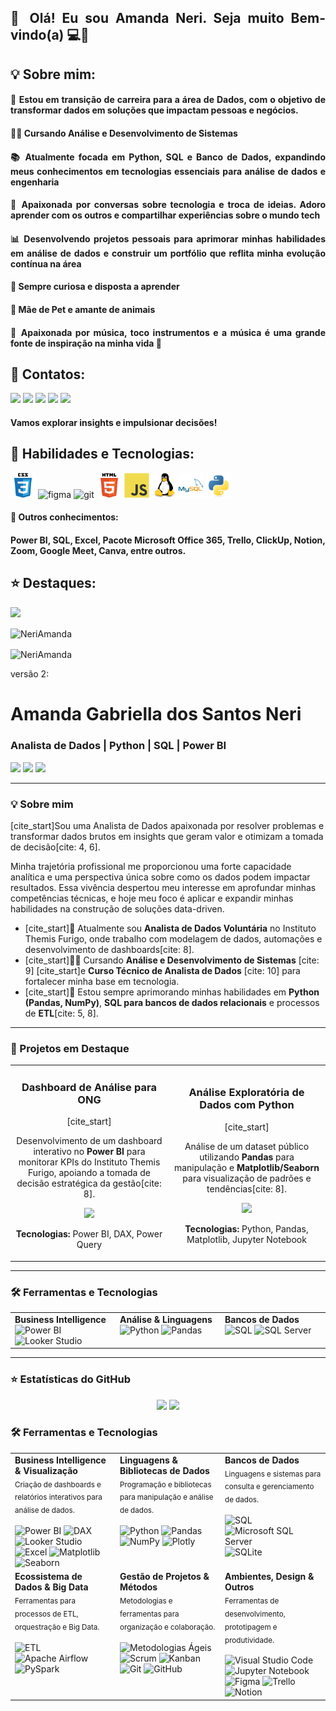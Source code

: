 
<h2 align="justify">🚀 Olá! Eu sou Amanda Neri. Seja muito Bem-vindo(a) 💻🤩</h2>

<h2 align="justify">💡 Sobre mim:</h2>

<h4 align="justify">💼 Estou em transição de carreira para a área de Dados, com o objetivo de transformar dados em soluções que impactam pessoas e negócios.</h4>
<h4 align="justify">👩‍🎓 Cursando Análise e Desenvolvimento de Sistemas</h4>
<h4 align="justify">📚 Atualmente focada em Python, SQL e Banco de Dados, expandindo meus conhecimentos em tecnologias essenciais para análise de dados e engenharia</h4>
<h4 align="justify">💬 Apaixonada por conversas sobre tecnologia e troca de ideias. Adoro aprender com os outros e compartilhar experiências sobre o mundo tech</h4>
<h4 align="justify">📊 Desenvolvendo projetos pessoais para aprimorar minhas habilidades em análise de dados e construir um portfólio que reflita minha evolução contínua na área</h4>
<h4 align="justify">🎯 Sempre curiosa e disposta a aprender</h4>
<h4 align="justify">🐶 Mãe de Pet e amante de animais</h4>
<h4 align="justify">🎸 Apaixonada por música, toco instrumentos e a música é uma grande fonte de inspiração na minha vida 🎵</h4>


<h2 align="justify">🔎 Contatos:</h2>
<div> 
  <a href="mailto:mandaneri@gmail.com"><img src="https://img.shields.io/badge/Gmail-%23D14836?style=for-the-badge&logo=gmail&logoColor=white" target="_blank"></a>
  <a href="https://www.linkedin.com/in/amanda-neri/" target="_blank"><img src="https://img.shields.io/badge/LinkedIn-%230077B5?style=for-the-badge&logo=linkedin&logoColor=white" target="_blank"></a> 
  <a href="https://t.me/amandaaneri" target="_blank"><img src="https://img.shields.io/badge/Telegram-0088cc?style=for-the-badge&logo=telegram&logoColor=white" target="_blank"></a>
  <a href="https://discord.gg/amanda_neri" target="_blank"><img src="https://img.shields.io/badge/Discord-7289DA?style=for-the-badge&logo=discord&logoColor=white" target="_blank"></a>
  <a href="https://mandaneri.wixsite.com/data-analyst" target="_blank"><img src="https://img.shields.io/badge/Portfólio-%234CAF50?style=for-the-badge&logo=google-chrome&logoColor=white" target="_blank"></a>
</div>


<h4 align="justify">Vamos explorar insights e impulsionar decisões!</h4>

<h2 align="justify">🧠 Habilidades e Tecnologias:</h2>

<p align="left">
    <a> 
        <img src="https://raw.githubusercontent.com/devicons/devicon/master/icons/css3/css3-original-wordmark.svg" alt="css3" width="40" height="40"/> 
    </a>
    <a> 
        <img src="https://www.vectorlogo.zone/logos/figma/figma-icon.svg" alt="figma" width="40" height="40"/> 
    </a>
    <a> 
        <img src="https://www.vectorlogo.zone/logos/git-scm/git-scm-icon.svg" alt="git" width="40" height="40"/> 
    </a>
    <a> 
        <img src="https://raw.githubusercontent.com/devicons/devicon/master/icons/html5/html5-original-wordmark.svg" alt="html5" width="40" height="40"/> 
    </a>
    <a> 
        <img src="https://raw.githubusercontent.com/devicons/devicon/master/icons/javascript/javascript-original.svg" alt="javascript" width="40" height="40"/> 
    </a>
    <a> 
        <img src="https://raw.githubusercontent.com/devicons/devicon/master/icons/linux/linux-original.svg" alt="linux" width="40" height="40"/> 
    </a>
    <a> 
        <img src="https://raw.githubusercontent.com/devicons/devicon/master/icons/mysql/mysql-original-wordmark.svg" alt="mysql" width="40" height="40"/> 
    </a>
    <a> 
        <img src="https://raw.githubusercontent.com/devicons/devicon/master/icons/python/python-original.svg" alt="python" width="40" height="40"/> 
    </a>
</p>

<h4 align="justify">📢 Outros conhecimentos:</h4>
<h4 align="justify">Power BI, SQL, Excel, Pacote Microsoft Office 365, Trello, ClickUp, Notion, Zoom, Google Meet, Canva, entre outros.</h4>



<h2 align="justify">⭐ Destaques:</h2>

<img src="https://github-readme-stats.vercel.app/api?username=NeriAmanda&show_icons=true&theme=radical&include_all_commits=true"><p>
<img align="center" src="https://github-readme-streak-stats.herokuapp.com/?user=NeriAmanda&theme=radical" alt="NeriAmanda" />
<p><img align="center" src="https://github-readme-stats.vercel.app/api/top-langs/?username=NeriAmanda&layout=compact&theme=radical" alt="NeriAmanda" /></p> 


versão 2:


# Amanda Gabriella dos Santos Neri

### Analista de Dados | Python | SQL | Power BI

<a href="mailto:mandaneri@gmail.com"><img src="https://img.shields.io/badge/Gmail-D14836?style=for-the-badge&logo=gmail&logoColor=white"></a>
<a href="https://www.linkedin.com/in/amanda-neri/"><img src="https://img.shields.io/badge/LinkedIn-0077B5?style=for-the-badge&logo=linkedin&logoColor=white"></a>
<a href="https://mandaneri.wixsite.com/data-analyst"><img src="https://img.shields.io/badge/Portfólio-%234CAF50?style=for-the-badge&logo=google-chrome&logoColor=white"></a>

---

### 💡 Sobre mim

[cite_start]Sou uma Analista de Dados apaixonada por resolver problemas e transformar dados brutos em insights que geram valor e otimizam a tomada de decisão[cite: 4, 6].

Minha trajetória profissional me proporcionou uma forte capacidade analítica e uma perspectiva única sobre como os dados podem impactar resultados. Essa vivência despertou meu interesse em aprofundar minhas competências técnicas, e hoje meu foco é aplicar e expandir minhas habilidades na construção de soluções data-driven.

- [cite_start]🔭 Atualmente sou **Analista de Dados Voluntária** no Instituto Themis Furigo, onde trabalho com modelagem de dados, automações e desenvolvimento de dashboards[cite: 8].
- [cite_start]👩‍🎓 Cursando **Análise e Desenvolvimento de Sistemas** [cite: 9] [cite_start]e **Curso Técnico de Analista de Dados** [cite: 10] para fortalecer minha base em tecnologia.
- [cite_start]🌱 Estou sempre aprimorando minhas habilidades em **Python (Pandas, NumPy)**, **SQL para bancos de dados relacionais** e processos de **ETL**[cite: 5, 8].

---

### 🚀 Projetos em Destaque

<table>
<tr>
<td width="50%">
<h3 align="center">Dashboard de Análise para ONG</h3>
<div align="center">
[cite_start]<p>Desenvolvimento de um dashboard interativo no <strong>Power BI</strong> para monitorar KPIs do Instituto Themis Furigo, apoiando a tomada de decisão estratégica da gestão[cite: 8].</p>
<p>
<a href="LINK-PARA-O-REPOSITORIO" target="_blank">
<img src="https://img.shields.io/badge/VER%20PROJETO-000?style=for-the-badge&logo=github&logoColor=white">
</a>
</p>
<p><strong>Tecnologias:</strong> Power BI, DAX, Power Query</p>
</div>
</td>
<td width="50%">
<h3 align="center">Análise Exploratória de Dados com Python</h3>
<div align="center">
[cite_start]<p>Análise de um dataset público utilizando <strong>Pandas</strong> para manipulação e <strong>Matplotlib/Seaborn</strong> para visualização de padrões e tendências[cite: 8].</p>
<p>
<a href="LINK-PARA-O-REPOSITORIO" target="_blank">
<img src="https://img.shields.io/badge/VER%20PROJETO-000?style=for-the-badge&logo=github&logoColor=white">
</a>
</p>
<p><strong>Tecnologias:</strong> Python, Pandas, Matplotlib, Jupyter Notebook</p>
</div>
</td>
</tr>
</table>

---

### 🛠️ Ferramentas e Tecnologias

<table>
  <tr>
    <td valign="top" width="33%">
      <strong>Business Intelligence</strong><br>
      <img src="https://img.shields.io/badge/Power%20BI-F2C811?style=for-the-badge&logo=powerbi&logoColor=black" alt="Power BI">
      <img src="https://img.shields.io/badge/Looker%20Studio-4285F4?style=for-the-badge&logo=looker&logoColor=white" alt="Looker Studio">
    </td>
    <td valign="top" width="33%">
      <strong>Análise & Linguagens</strong><br>
      <img src="https://img.shields.io/badge/Python-3776AB?style=for-the-badge&logo=python&logoColor=white" alt="Python">
      <img src="https://img.shields.io/badge/Pandas-150458?style=for-the-badge&logo=pandas&logoColor=white" alt="Pandas">
    </td>
    <td valign="top" width="33%">
      <strong>Bancos de Dados</strong><br>
      <img src="https://img.shields.io/badge/SQL-025E8C?style=for-the-badge&logo=postgresql&logoColor=white" alt="SQL">
      <img src="https://img.shields.io/badge/SQL%20Server-CC2927?style=for-the-badge&logo=microsoftsqlserver&logoColor=white" alt="SQL Server">
    </td>
  </tr>
</table>

---

### ⭐ Estatísticas do GitHub

<p align="center">
<img src="https://github-readme-stats.vercel.app/api?username=NeriAmanda&show_icons=true&theme=radical&include_all_commits=true">
<img src="https://github-readme-stats.vercel.app/api/top-langs/?username=NeriAmanda&layout=compact&theme=radical">
</p>


### 🛠️ Ferramentas e Tecnologias

<table>
  <tr>
    <td valign="top" width="33%">
      <strong>Business Intelligence & Visualização</strong><br>
      <sub>Criação de dashboards e relatórios interativos para análise de dados.</sub><br><br>
      <img src="https://img.shields.io/badge/Power%20BI-F2C811?style=for-the-badge&logo=powerbi&logoColor=black" alt="Power BI">
      <img src="https://img.shields.io/badge/DAX-black?style=for-the-badge&logo=powerbi&logoColor=white" alt="DAX">
      <img src="https://img.shields.io/badge/Looker%20Studio-4285F4?style=for-the-badge&logo=looker&logoColor=white" alt="Looker Studio">
      <img src="https://img.shields.io/badge/Excel-217346?style=for-the-badge&logo=microsoftexcel&logoColor=white" alt="Excel">
      <img src="https://img.shields.io/badge/Matplotlib-3B79A9?style=for-the-badge&logo=matplotlib&logoColor=white" alt="Matplotlib">
      <img src="https://img.shields.io/badge/Seaborn-3B79A9?style=for-the-badge&logo=seaborn&logoColor=white" alt="Seaborn">
    </td>
    <td valign="top" width="33%">
      <strong>Linguagens & Bibliotecas de Dados</strong><br>
      <sub>Programação e bibliotecas para manipulação e análise de dados.</sub><br><br>
      <img src="https://img.shields.io/badge/Python-3776AB?style=for-the-badge&logo=python&logoColor=white" alt="Python">
      <img src="https://img.shields.io/badge/Pandas-150458?style=for-the-badge&logo=pandas&logoColor=white" alt="Pandas">
      <img src="https://img.shields.io/badge/NumPy-013243?style=for-the-badge&logo=numpy&logoColor=white" alt="NumPy">
      <img src="https://img.shields.io/badge/Plotly-3F4F75?style=for-the-badge&logo=plotly&logoColor=white" alt="Plotly">
    </td>
    <td valign="top" width="33%">
      <strong>Bancos de Dados</strong><br>
      <sub>Linguagens e sistemas para consulta e gerenciamento de dados.</sub><br><br>
      <img src="https://img.shields.io/badge/SQL-025E8C?style=for-the-badge&logo=postgresql&logoColor=white" alt="SQL">
      <img src="https://img.shields.io/badge/Microsoft%20SQL%20Server-CC2927?style=for-the-badge&logo=microsoftsqlserver&logoColor=white" alt="Microsoft SQL Server">
      <img src="https://img.shields.io/badge/SQLite-003B57?style=for-the-badge&logo=sqlite&logoColor=white" alt="SQLite">
    </td>
  </tr>
  <tr>
    <td valign="top" width="33%">
      <strong>Ecossistema de Dados & Big Data</strong><br>
      <sub>Ferramentas para processos de ETL, orquestração e Big Data.</sub><br><br>
      <img src="https://img.shields.io/badge/ETL-4479A1?style=for-the-badge&logo=ibm&logoColor=white" alt="ETL">
      <img src="https://img.shields.io/badge/Apache%20Airflow-017CEE?style=for-the-badge&logo=apacheairflow&logoColor=white" alt="Apache Airflow">
      <img src="https://img.shields.io/badge/PySpark-E25A1C?style=for-the-badge&logo=apachespark&logoColor=white" alt="PySpark">
    </td>
    <td valign="top" width="33%">
      <strong>Gestão de Projetos & Métodos</strong><br>
      <sub>Metodologias e ferramentas para organização e colaboração.</sub><br><br>
      <img src="https://img.shields.io/badge/Metodologias%20Ágeis-0078D4?style=for-the-badge&logo=azuredevops&logoColor=white" alt="Metodologias Ágeis">
      <img src="https://img.shields.io/badge/Scrum-0078D4?style=for-the-badge&logo=azuredevops&logoColor=white" alt="Scrum">
      <img src="https://img.shields.io/badge/Kanban-0052CC?style=for-the-badge&logo=trello&logoColor=white" alt="Kanban">
      <img src="https://img.shields.io/badge/Git-F05032?style=for-the-badge&logo=git&logoColor=white" alt="Git">
      <img src="https://img.shields.io/badge/GitHub-181717?style=for-the-badge&logo=github&logoColor=white" alt="GitHub">
    </td>
    <td valign="top" width="33%">
      <strong>Ambientes, Design & Outros</strong><br>
      <sub>Ferramentas de desenvolvimento, prototipagem e produtividade.</sub><br><br>
      <img src="https://img.shields.io/badge/VS%20Code-007ACC?style=for-the-badge&logo=visualstudiocode&logoColor=white" alt="Visual Studio Code">
      <img src="https://img.shields.io/badge/Jupyter-F37626?style=for-the-badge&logo=jupyter&logoColor=white" alt="Jupyter Notebook">
      <img src="https://img.shields.io/badge/Figma-F24E1E?style=for-the-badge&logo=figma&logoColor=white" alt="Figma">
      <img src="https://img.shields.io/badge/Trello-0052CC?style=for-the-badge&logo=trello&logoColor=white" alt="Trello">
      <img src="https://img.shields.io/badge/Notion-000000?style=for-the-badge&logo=notion&logoColor=white" alt="Notion">
    </td>
  </tr>
</table>
